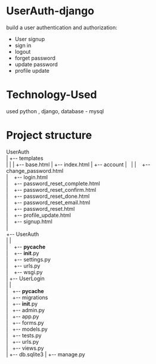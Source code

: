 # UserAuth-django
build a user authentication and authorization:

- User signup
- sign in
- logout
- forget password
- update password
- profile update

# Technology-Used
used python , django, database - mysql

# Project structure
UserAuth <br>
 |
 +-- templates <br>
 |  |
 |  +-- base.html
 |  +-- index.html
 |  +-- account
 | &nbsp;&nbsp;|
 | &nbsp;&nbsp;     +-- change_password.html <br>
 | &nbsp;&nbsp;     +-- login.html <br>
 | &nbsp;&nbsp;     +-- password_reset_complete.html <br>
 | &nbsp;&nbsp;     +-- password_reset_confirm.html <br>
 | &nbsp;&nbsp;     +-- password_reset_done.html <br>
 | &nbsp;&nbsp;     +-- password_reset_email.html <br>
 | &nbsp;&nbsp;     +-- password_reset.html <br>
 | &nbsp;&nbsp;     +-- profile_update.html <br>
 | &nbsp;&nbsp;     +-- signup.html <br>
 |    
 +-- UserAuth <br>
 |  |  
 | &nbsp;&nbsp; +-- __pycache__ <br>
 | &nbsp;&nbsp; +-- __init__.py <br>
 | &nbsp;&nbsp; +-- settings.py <br>
 | &nbsp;&nbsp; +-- urls.py <br>
 | &nbsp;&nbsp; +-- wsgi.py <br>
 |
 +-- UserLogin <br>
 |  |  
 |&nbsp;&nbsp;  +-- __pycache__ <br>
 |&nbsp;&nbsp;  +-- migrations <br>
 |&nbsp;&nbsp;  +-- __init__.py <br>
 |&nbsp;&nbsp;  +-- admin.py <br>
 |&nbsp;&nbsp;  +-- app.py <br>
 |&nbsp;&nbsp;  +-- forms.py <br>
 |&nbsp;&nbsp;  +-- models.py <br>
 |&nbsp;&nbsp;  +-- tests.py <br>
 |&nbsp;&nbsp;  +-- urls.py <br>
 |&nbsp;&nbsp;  +-- views.py <br>
 |
 +-- db.sqlite3
 |
 +-- manage.py
